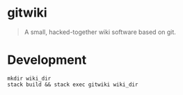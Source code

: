 # gitwiki

> A small, hacked-together wiki software based on git.

# Development

    mkdir wiki_dir
    stack build && stack exec gitwiki wiki_dir

